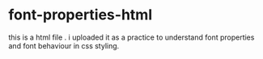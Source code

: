 # font-properties-html
this is a html file . i uploaded it as a practice to understand font properties and font behaviour in css styling. 
